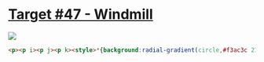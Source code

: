 # [Target #47 - Windmill](https://cssbattle.dev/play/47)

![](https://cssbattle.dev/targets/47.png)

```HTML
<p><p i><p j><p k><style>*{background:radial-gradient(circle,#f3ac3c 21%,#1a4341 1q)}p{position:fixed;left:195;top:34;width:10;height:180;background:#f3ac3c;border-radius:11q}[i],[j]{transform-origin:50% 55.5%;transform:rotate(120deg)}[j]{transform:rotate(60deg)}[k]{top:104;left:220;height:10;background:#998235;color:998235;box-shadow:-42q 11q 0 11q,-26q 53q 0 5
```